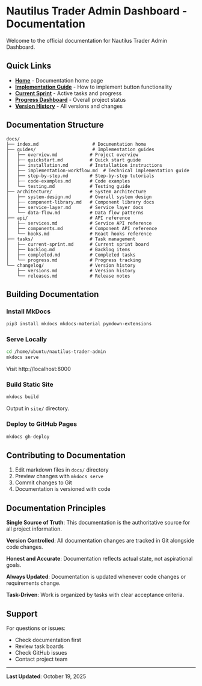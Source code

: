 # Nautilus Trader Admin Dashboard - Documentation

Welcome to the official documentation for Nautilus Trader Admin Dashboard.

## Quick Links

- **[Home](index.md)** - Documentation home page
- **[Implementation Guide](guides/implementation-workflow.md)** - How to implement button functionality
- **[Current Sprint](tasks/current-sprint.md)** - Active tasks and progress
- **[Progress Dashboard](tasks/progress.md)** - Overall project status
- **[Version History](changelog/versions.md)** - All versions and changes

## Documentation Structure

```
docs/
├── index.md                    # Documentation home
├── guides/                     # Implementation guides
│   ├── overview.md            # Project overview
│   ├── quickstart.md          # Quick start guide
│   ├── installation.md        # Installation instructions
│   ├── implementation-workflow.md  # Technical implementation guide
│   ├── step-by-step.md        # Step-by-step tutorials
│   ├── code-examples.md       # Code examples
│   └── testing.md             # Testing guide
├── architecture/              # System architecture
│   ├── system-design.md       # Overall system design
│   ├── component-library.md   # Component library docs
│   ├── service-layer.md       # Service layer docs
│   └── data-flow.md           # Data flow patterns
├── api/                       # API reference
│   ├── services.md            # Service API reference
│   ├── components.md          # Component API reference
│   └── hooks.md               # React hooks reference
├── tasks/                     # Task management
│   ├── current-sprint.md      # Current sprint board
│   ├── backlog.md             # Backlog items
│   ├── completed.md           # Completed tasks
│   └── progress.md            # Progress tracking
└── changelog/                 # Version history
    ├── versions.md            # Version history
    └── releases.md            # Release notes
```

## Building Documentation

### Install MkDocs

```bash
pip3 install mkdocs mkdocs-material pymdown-extensions
```

### Serve Locally

```bash
cd /home/ubuntu/nautilus-trader-admin
mkdocs serve
```

Visit http://localhost:8000

### Build Static Site

```bash
mkdocs build
```

Output in `site/` directory.

### Deploy to GitHub Pages

```bash
mkdocs gh-deploy
```

## Contributing to Documentation

1. Edit markdown files in `docs/` directory
2. Preview changes with `mkdocs serve`
3. Commit changes to Git
4. Documentation is versioned with code

## Documentation Principles

**Single Source of Truth**: This documentation is the authoritative source for all project information.

**Version Controlled**: All documentation changes are tracked in Git alongside code changes.

**Honest and Accurate**: Documentation reflects actual state, not aspirational goals.

**Always Updated**: Documentation is updated whenever code changes or requirements change.

**Task-Driven**: Work is organized by tasks with clear acceptance criteria.

## Support

For questions or issues:
- Check documentation first
- Review task boards
- Check GitHub issues
- Contact project team

---

**Last Updated**: October 19, 2025

